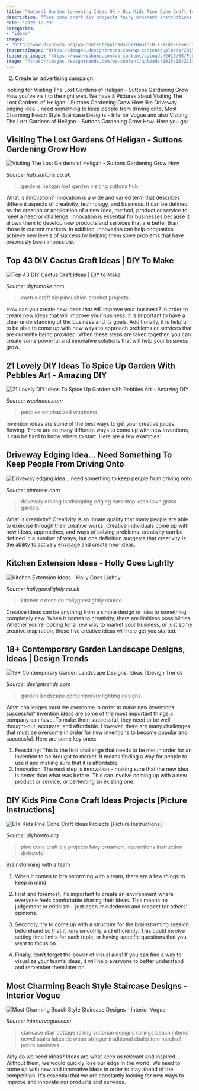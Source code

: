 ```yaml
---
title: "Natural Garden Screening Ideas Uk ~ Diy Kids Pine Cone Craft Ideas Projects [picture Instructions]"
description: "Pine cone craft diy projects fairy ornament instructions instruction diyhowto"
date: "2022-12-23"
categories:
- "ideas"
images:
- "http://www.diyhowto.org/wp-content/uploads/DIYHowto-DIY-Kids-Pine-Cone-Craft-Ideas-11-600x806.jpg"
featuredImage: "https://images.designtrends.com/wp-content/uploads/2015/10/21131237/Contemporary-Garden-Landscape-Lighting.jpg"
featured_image: "https://www.woohome.com/wp-content/uploads/2015/05/Pebble-Art-Garden-Woohome-11.jpg"
image: "https://images.designtrends.com/wp-content/uploads/2015/10/21131237/Contemporary-Garden-Landscape-Lighting.jpg"
---
```



2. Create an advertising campaign.

	

		
looking for Visiting The Lost Gardens of Heligan - Suttons Gardening Grow How you've visit to the right web. We have 8 Pictures about Visiting The Lost Gardens of Heligan - Suttons Gardening Grow How like Driveway edging idea... need something to keep people from driving onto, Most Charming Beach Style Staircase Designs - Interior Vogue and also Visiting The Lost Gardens of Heligan - Suttons Gardening Grow How. Here you go:
		
    
## Visiting The Lost Gardens Of Heligan - Suttons Gardening Grow How

<img loading=lazy src="http://hub.suttons.co.uk/wp-content/uploads/2017/08/Heligan1.jpg" onerror="this.onerror=null;this.src='https://tse2.mm.bing.net/th?id=OIP.2gMSvQ2nGOinA-1GerqHbAHaJ7&amp;pid=15.1';" alt="Visiting The Lost Gardens of Heligan - Suttons Gardening Grow How">

_Source: hub.suttons.co.uk_

>gardens heligan lost garden visiting suttons hub. 

	

What is innovation?
Innovation is a wide and varied term that describes different aspects of creativity, technology, and business. It can be defined as the creation or application of a new idea, method, product or service to meet a need or challenge. Innovation is essential for businesses because it allows them to develop new products and services that are better than those in current markets. In addition, innovation can help companies achieve new levels of success by helping them solve problems that have previously been impossible.

    
## Top 43 DIY Cactus Craft Ideas | DIY To Make

<img loading=lazy src="http://www.diytomake.com/wp-content/uploads/2017/04/Best-Cactus-Pincushion.jpg" onerror="this.onerror=null;this.src='https://tse2.mm.bing.net/th?id=OIP._AO_i29X4UzVaZpyHiMkmAHaLG&amp;pid=15.1';" alt="Top 43 DIY Cactus Craft Ideas | DIY to Make">

_Source: diytomake.com_

>cactus craft diy pincushion crochet projects. 

	

How can you create new ideas that will improve your business?
In order to create new ideas that will improve your business, it is important to have a clear understanding of the business and its goals. Additionally, it is helpful to be able to come up with new ways to approach problems or services that are currently being provided. When these steps are taken together, you can create some powerful and innovative solutions that will help your business grow.

    
## 21 Lovely DIY Ideas To Spice Up Garden With Pebbles Art - Amazing DIY

<img loading=lazy src="https://www.woohome.com/wp-content/uploads/2015/05/Pebble-Art-Garden-Woohome-11.jpg" onerror="this.onerror=null;this.src='https://tse4.mm.bing.net/th?id=OIP.iNhohadRrq-1_8tzO2_vhQHaJ4&amp;pid=15.1';" alt="21 Lovely DIY Ideas To Spice Up Garden with Pebbles Art - Amazing DIY">

_Source: woohome.com_

>pebbles emphasized woohome. 

	

Invention ideas are some of the best ways to get your creative juices flowing. There are so many different ways to come up with new inventions, it can be hard to know where to start. Here are a few examples: 

    
## Driveway Edging Idea... Need Something To Keep People From Driving Onto

<img loading=lazy src="https://i.pinimg.com/736x/0a/ec/4a/0aec4a3fff1a5fa124310b3b944dc08d--driveway-edging-driveway-landscaping.jpg" onerror="this.onerror=null;this.src='https://tse3.mm.bing.net/th?id=OIP.p0KSv_wRWTNtM8Lf6Q-sgQHaJ2&amp;pid=15.1';" alt="Driveway edging idea... need something to keep people from driving onto">

_Source: pinterest.com_

>driveway driving landscaping edging cars stop keep lawn grass garden. 

	

What is creativity?
Creativity is an innate quality that many people are able to exercise through their creative works. Creative individuals come up with new ideas, approaches, and ways of solving problems. creativity can be defined in a number of ways, but one definition suggests that creativity is the ability to actively envisage and create new ideas.

    
## Kitchen Extension Ideas - Holly Goes Lightly

<img loading=lazy src="http://hollygoeslightly.co.uk/wp-content/uploads/2016/11/kitchen-extension-ideas-windows-hollygoeslightly.jpg" onerror="this.onerror=null;this.src='https://tse1.mm.bing.net/th?id=OIP.LBqS5b5CAwl-McSDuJgpogHaLH&amp;pid=15.1';" alt="Kitchen Extension Ideas - Holly Goes Lightly">

_Source: hollygoeslightly.co.uk_

>kitchen extension hollygoeslightly source. 

	

Creative ideas can be anything from a simple design or idea to something completely new. When it comes to creativity, there are limitless possibilities. Whether you’re looking for a new way to market your business, or just some creative inspiration, these five creative ideas will help get you started.

    
## 18+ Contemporary Garden Landscape Designs, Ideas | Design Trends

<img loading=lazy src="https://images.designtrends.com/wp-content/uploads/2015/10/21131237/Contemporary-Garden-Landscape-Lighting.jpg" onerror="this.onerror=null;this.src='https://tse3.mm.bing.net/th?id=OIP.cnV0h1k8gihwIWvaDVQgcAHaEb&amp;pid=15.1';" alt="18+ Contemporary Garden Landscape Designs, Ideas | Design Trends">

_Source: designtrends.com_

>garden landscape contemporary lighting designs. 

	

What challenges must we overcome in order to make new inventions successful?
Invention ideas are some of the most important things a company can have. To make them successful, they need to be well-thought-out, accurate, and affordable. However, there are many challenges that must be overcome in order for new inventions to become popular and successful. Here are some key ones:
1. Feasibility: This is the first challenge that needs to be met in order for an invention to be brought to market. It means finding a way for people to use it and making sure that it is affordable.
2. Innovation: The next step is innovation – making sure that the new idea is better than what was before. This can involve coming up with a new product or service, or perfecting an existing one. 
    
## DIY Kids Pine Cone Craft Ideas Projects [Picture Instructions]

<img loading=lazy src="http://www.diyhowto.org/wp-content/uploads/DIYHowto-DIY-Kids-Pine-Cone-Craft-Ideas-11-600x806.jpg" onerror="this.onerror=null;this.src='https://tse4.mm.bing.net/th?id=OIP.esNGxHGV9jU2D89vdUeP3QHaJ8&amp;pid=15.1';" alt="DIY Kids Pine Cone Craft Ideas Projects [Picture Instructions]">

_Source: diyhowto.org_

>pine cone craft diy projects fairy ornament instructions instruction diyhowto. 

	

Brainstorming with a team
1. When it comes to brainstorming with a team, there are a few things to keep in mind.
2. First and foremost, it’s important to create an environment where everyone feels comfortable sharing their ideas. This means no judgement or criticism – just open-mindedness and respect for others’ opinions.

3. Secondly, try to come up with a structure for the brainstorming session beforehand so that it runs smoothly and efficiently. This could involve setting time limits for each topic, or having specific questions that you want to focus on.

4. Finally, don’t forget the power of visual aids! If you can find a way to visualize your team’s ideas, it will help everyone to better understand and remember them later on.

    
## Most Charming Beach Style Staircase Designs - Interior Vogue

<img loading=lazy src="http://interiorvogue.com/wp-content/uploads/2016/05/Beach-Style-Staircase-Designs.jpg" onerror="this.onerror=null;this.src='https://tse4.mm.bing.net/th?id=OIP.BANVjdmCgnY50Hk89QwoUgHaJ4&amp;pid=15.1';" alt="Most Charming Beach Style Staircase Designs - Interior Vogue">

_Source: interiorvogue.com_

>staircase stair cottage railing victorian designs railings beach interior newel stairs lakeside wood stringer traditional chalet tom handrail porch banisters. 

	

Why do we need ideas?
Ideas are what keep us relevant and inspired. Without them, we would quickly lose our edge in the world. We need to come up with new and innovative ideas in order to stay ahead of the competition. It's essential that we are constantly looking for new ways to improve and innovate our products and services.

